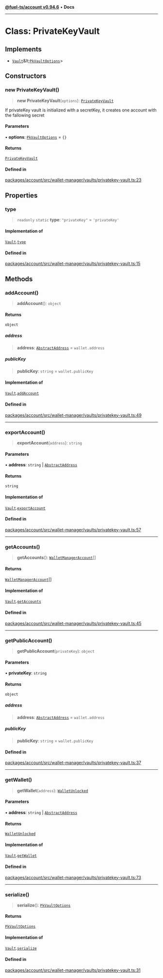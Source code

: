 [**@fuel-ts/account v0.94.6**](../index.md) • **Docs**

***

# Class: PrivateKeyVault

## Implements

- [`Vault`](Vault.md)\&lt;[`PkVaultOptions`](./PkVaultOptions.md)\>

## Constructors

### new PrivateKeyVault()

> **new PrivateKeyVault**(`options`): [`PrivateKeyVault`](PrivateKeyVault.md)

If privateKey vault is initialized with a secretKey, it creates
one account with the fallowing secret

#### Parameters

• **options**: [`PkVaultOptions`](./PkVaultOptions.md) = `{}`

#### Returns

[`PrivateKeyVault`](PrivateKeyVault.md)

#### Defined in

[packages/account/src/wallet-manager/vaults/privatekey-vault.ts:23](https://github.com/FuelLabs/fuels-ts/blob/edc427a506b3935e5c3045680dbc2670666cb638/packages/account/src/wallet-manager/vaults/privatekey-vault.ts#L23)

## Properties

### type

> `readonly` `static` **type**: `"privateKey"` = `'privateKey'`

#### Implementation of

[`Vault`](Vault.md).[`type`](Vault.md#type)

#### Defined in

[packages/account/src/wallet-manager/vaults/privatekey-vault.ts:15](https://github.com/FuelLabs/fuels-ts/blob/edc427a506b3935e5c3045680dbc2670666cb638/packages/account/src/wallet-manager/vaults/privatekey-vault.ts#L15)

## Methods

### addAccount()

> **addAccount**(): `object`

#### Returns

`object`

##### address

> **address**: [`AbstractAddress`](../Interfaces/AbstractAddress.md) = `wallet.address`

##### publicKey

> **publicKey**: `string` = `wallet.publicKey`

#### Implementation of

[`Vault`](Vault.md).[`addAccount`](Vault.md#addaccount)

#### Defined in

[packages/account/src/wallet-manager/vaults/privatekey-vault.ts:49](https://github.com/FuelLabs/fuels-ts/blob/edc427a506b3935e5c3045680dbc2670666cb638/packages/account/src/wallet-manager/vaults/privatekey-vault.ts#L49)

***

### exportAccount()

> **exportAccount**(`address`): `string`

#### Parameters

• **address**: `string` \| [`AbstractAddress`](../Interfaces/AbstractAddress.md)

#### Returns

`string`

#### Implementation of

[`Vault`](Vault.md).[`exportAccount`](Vault.md#exportaccount)

#### Defined in

[packages/account/src/wallet-manager/vaults/privatekey-vault.ts:57](https://github.com/FuelLabs/fuels-ts/blob/edc427a506b3935e5c3045680dbc2670666cb638/packages/account/src/wallet-manager/vaults/privatekey-vault.ts#L57)

***

### getAccounts()

> **getAccounts**(): [`WalletManagerAccount`](../index.md#walletmanageraccount)[]

#### Returns

[`WalletManagerAccount`](../index.md#walletmanageraccount)[]

#### Implementation of

[`Vault`](Vault.md).[`getAccounts`](Vault.md#getaccounts)

#### Defined in

[packages/account/src/wallet-manager/vaults/privatekey-vault.ts:45](https://github.com/FuelLabs/fuels-ts/blob/edc427a506b3935e5c3045680dbc2670666cb638/packages/account/src/wallet-manager/vaults/privatekey-vault.ts#L45)

***

### getPublicAccount()

> **getPublicAccount**(`privateKey`): `object`

#### Parameters

• **privateKey**: `string`

#### Returns

`object`

##### address

> **address**: [`AbstractAddress`](../Interfaces/AbstractAddress.md) = `wallet.address`

##### publicKey

> **publicKey**: `string` = `wallet.publicKey`

#### Defined in

[packages/account/src/wallet-manager/vaults/privatekey-vault.ts:37](https://github.com/FuelLabs/fuels-ts/blob/edc427a506b3935e5c3045680dbc2670666cb638/packages/account/src/wallet-manager/vaults/privatekey-vault.ts#L37)

***

### getWallet()

> **getWallet**(`address`): [`WalletUnlocked`](WalletUnlocked.md)

#### Parameters

• **address**: `string` \| [`AbstractAddress`](../Interfaces/AbstractAddress.md)

#### Returns

[`WalletUnlocked`](WalletUnlocked.md)

#### Implementation of

[`Vault`](Vault.md).[`getWallet`](Vault.md#getwallet)

#### Defined in

[packages/account/src/wallet-manager/vaults/privatekey-vault.ts:73](https://github.com/FuelLabs/fuels-ts/blob/edc427a506b3935e5c3045680dbc2670666cb638/packages/account/src/wallet-manager/vaults/privatekey-vault.ts#L73)

***

### serialize()

> **serialize**(): [`PkVaultOptions`](./PkVaultOptions.md)

#### Returns

[`PkVaultOptions`](./PkVaultOptions.md)

#### Implementation of

[`Vault`](Vault.md).[`serialize`](Vault.md#serialize)

#### Defined in

[packages/account/src/wallet-manager/vaults/privatekey-vault.ts:31](https://github.com/FuelLabs/fuels-ts/blob/edc427a506b3935e5c3045680dbc2670666cb638/packages/account/src/wallet-manager/vaults/privatekey-vault.ts#L31)
